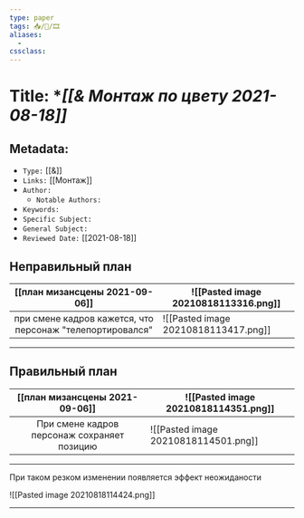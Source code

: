 ```yaml
---
type: paper
tags: 📥️/📜️/🎞
aliases:
  - 
cssclass: 
---
```




# Title: **[[& Монтаж по цвету 2021-08-18]]*


## Metadata:

- `Type:` [[&]]
- `Links:` [[Монтаж]]
- `Author:` 
	- `Notable Authors:` 
- `Keywords:` 
- `Specific Subject:` 
- `General Subject:` 
- `Reviewed Date:` [[2021-08-18]]


## Неправильный план


|                    [[план мизансцены 2021-09-06]]                    | ![[Pasted image 20210818113316.png]] |
|:---------------------------------------------------------:| ------------------------------------ |
| при смене кадров кажется, что персонаж "телепортировался" | ![[Pasted image 20210818113417.png]] |

--- 

## Правильный план 

|             [[план мизансцены 2021-09-06]]             | ![[Pasted image 20210818114351.png]] |
|:-------------------------------------------:| ------------------------------------ |
| При смене кадров персонаж сохраняет позицию | ![[Pasted image 20210818114501.png]] |

---

При таком резком изменении появляется эффект неожиданости


![[Pasted image 20210818114424.png]]

---

